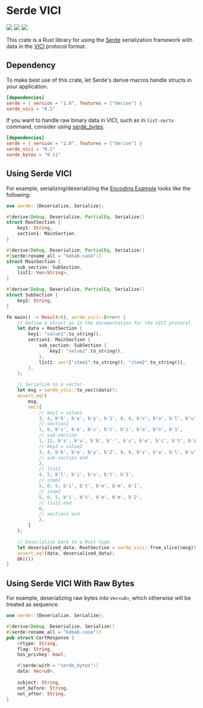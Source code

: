 Serde VICI
==========

[![][workflow-badge]][workflow-link]
[![][docsrs-badge]][docsrs-link]
[![][cratesio-badge]][cratesio-link]

This crate is a Rust library for using the [Serde][] serialization framework
with data in the [VICI][] protocol format.

## Dependency

To make best use of this crate, let Serde's derive macros handle structs in your
application.

```toml
[dependencies]
serde = { version = "1.0", features = ["derive"] }
serde_vici = "0.1"
```

If you want to handle raw binary data in VICI, such as in `list-certs` command, consider using [serde_bytes][].

```toml
[dependencies]
serde = { version = "1.0", features = ["derive"] }
serde_vici = "0.1"
serde_bytes = "0.11"
```

## Using Serde VICI

For example, serializing/deserializing the [Encoding Example][] looks like the
following:

```rust
use serde::{Deserialize, Serialize};

#[derive(Debug, Deserialize, PartialEq, Serialize)]
struct RootSection {
    key1: String,
    section1: MainSection,
}

#[derive(Debug, Deserialize, PartialEq, Serialize)]
#[serde(rename_all = "kebab-case")]
struct MainSection {
    sub_section: SubSection,
    list1: Vec<String>,
}

#[derive(Debug, Deserialize, PartialEq, Serialize)]
struct SubSection {
    key2: String,
}

fn main() -> Result<(), serde_vici::Error> {
    // Define a struct as in the documentation for the VICI protocol.
    let data = RootSection {
        key1: "value1".to_string(),
        section1: MainSection {
            sub_section: SubSection {
                key2: "value2".to_string(),
            },
            list1: vec!["item1".to_string(), "item2".to_string()],
        },
    };

    // Serialize to a vector.
    let msg = serde_vici::to_vec(&data)?;
    assert_eq!(
        msg,
        vec![
            // key1 = value1
            3, 4, b'k', b'e', b'y', b'1', 0, 6, b'v', b'a', b'l', b'u', b'e', b'1',
            // section1
            1, 8, b's', b'e', b'c', b't', b'i', b'o', b'n', b'1',
            // sub-section
            1, 11, b's', b'u', b'b', b'-', b's', b'e', b'c', b't', b'i', b'o', b'n',
            // key2 = value2
            3, 4, b'k', b'e', b'y', b'2', 0, 6, b'v', b'a', b'l', b'u', b'e', b'2',
            // sub-section end
            2,
            // list1
            4, 5, b'l', b'i', b's', b't', b'1',
            // item1
            5, 0, 5, b'i', b't', b'e', b'm', b'1',
            // item2
            5, 0, 5, b'i', b't', b'e', b'm', b'2',
            // list1 end
            6,
            // section1 end
            2,
        ]
    );

    // Deserialize back to a Rust type.
    let deserialized_data: RootSection = serde_vici::from_slice(&msg)?;
    assert_eq!(data, deserialized_data);
    Ok(())
}
```

## Using Serde VICI With Raw Bytes

For example, deserializing raw bytes into `Vec<u8>`, which otherwise will be treated as sequence.

```rust
use serde::{Deserialize, Serialize};

#[derive(Debug, Deserialize, Serialize)]
#[serde(rename_all = "kebab-case")]
pub struct CertResponse {
    r#type: String,
    flag: String,
    has_privkey: bool,

    #[serde(with = "serde_bytes")]
    data: Vec<u8>,
    
    subject: String,
    not_before: String,
    not_after: String,
}
```

[workflow-link]:    https://github.com/chitoku-k/serde-vici/actions?query=branch:master
[workflow-badge]:   https://img.shields.io/github/actions/workflow/status/chitoku-k/serde-vici/ci.yml?branch=master&style=flat-square&logo=github
[docsrs-link]:      https://docs.rs/serde_vici/
[docsrs-badge]:     https://img.shields.io/docsrs/serde_vici?style=flat-square
[cratesio-link]:    https://crates.io/crates/serde_vici
[cratesio-badge]:   https://img.shields.io/crates/v/serde_vici?style=flat-square
[Serde]:            https://github.com/serde-rs/serde
[VICI]:             https://github.com/strongswan/strongswan/blob/5.9.5/src/libcharon/plugins/vici/README.md
[serde_bytes]:      https://github.com/serde-rs/bytes
[Encoding Example]: https://github.com/strongswan/strongswan/blob/5.9.5/src/libcharon/plugins/vici/README.md#encoding-example
